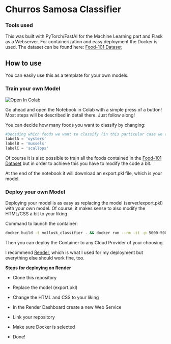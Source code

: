 # Churros Samosa Classifier

### Tools used

This was built with PyTorch/FastAI for the Machine Learning part and Flask as a Webserver. For containerization and easy deployment the Docker is used. The dataset can be found here: [Food-101 Dataset](https://data.vision.ee.ethz.ch/cvl/datasets_extra/food-101/)

## How to use

You can easily use this as a template for your own models.

### Train your own Model

[![Open In Colab](https://colab.research.google.com/assets/colab-badge.svg)](https://colab.research.google.com/github/Sebastian-Schuchmann/ChurrorsSamosaClassifier/blob/main/Train_a_Food_Model.ipynb)

Go ahead and open the Notebook in Colab with a simple press of a button! Most steps will be described in detail there. Just follow along!

You can decide how many foods you want to classify by changing:

```python
#Deciding which foods we want to classify (in this particular case we classify 3 foods)
labelA = 'oysters'
labelB = 'mussels'
labelC = 'scallops'
```

Of course it is also possible to train all the foods contained in the [Food-101 Dataset](https://data.vision.ee.ethz.ch/cvl/datasets_extra/food-101/) but in order to achieve this you have to modify the code a bit.

At the end of the notebook it will download an export.pkl file, which is your model. 

### Deploy your own Model

Deploying your model is as easy as replacing the model (server/export.pkl) with your own model. Of course, it makes sense to also modify the HTML/CSS a bit to your liking.

Command to launch the container:
```bash
docker build -t mollusk_classifier . && docker run --rm -it -p 5000:5000 mollusk_classifier
```

Then you can deploy the Container to any Cloud Provider of your choosing. 

I recommend [Render](https://render.com), which is what I used for my deployment but everything else should work fine, too. 



**Steps for deploying on Render**

- Clone this repository 

- Replace the model (export.pkl)

- Change the HTML and CSS to your liking

- In the Render Dashboard create a new Web Service

- Link your repository

- Make sure Docker is selected

- Done!

